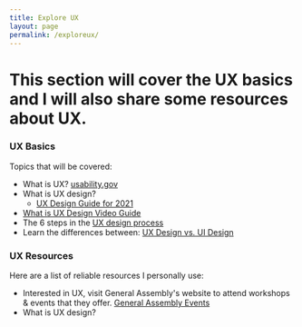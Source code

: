 ```yaml
---
title: Explore UX
layout: page
permalink: /exploreux/
---
```

# This section will cover the UX basics and I will also share some resources about UX.

### **UX Basics**
Topics that will be covered:
- What is UX?
[usability.gov](https://www.usability.gov/what-and-why/user-experience.html)
- What is UX design?
  - [UX Design Guide for 2021](https://careerfoundry.com/en/blog/ux-design/what-is-user-experience-ux-design-everything-you-need-to-know-to-get-started/)
- [What is UX Design Video Guide](https://www.youtube.com/watch?v=v6n1i0qojws)
- The 6 steps in the [UX design process](https://www.invisionapp.com/inside-design/6-stages-ux-process/)
- Learn the differences between: [UX Design vs. UI Design](https://www.youtube.com/watch?v=Vnz_JbjxKFQ&t=8s)

### **UX Resources**
Here are a list of reliable resources I personally use:
- Interested in UX, visit General Assembly's website to attend workshops & events that they offer.
[General Assembly Events](https://generalassemb.ly/education?dateType=any&event=true&free=true&where=online)
- What is UX design? []()
